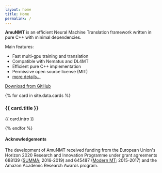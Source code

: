 ```yaml
---
layout: home
title: Home
permalink: /
---
```


<!--h2 class="title">Welcome to {{ site.title }}!</h2-->
<div class="intro">
  <p>
  <b>AmuNMT</b> is an efficient Neural Machine Translation framework written
  in pure C++ with minimal dependencies.
  </p>

  <p>
  Main features:
  <ul>
    <li> Fast multi-gpu training and translation </li>
    <li> Compatible with Nematus and DL4MT </li>
    <li> Efficient pure C++ implementation </li>
    <li> Permissive open source license (MIT) </li>
    <li> <a href="{{ site.baseurl }}../features"> more details... </a> </li>
  </ul>
  </p>

  <div class="cta-container">
    <a class="btn btn-primary btn-cta btn-blue" href=" {{ site.github }} " target="_blank">
      <i class="fa fa-github"></i>
      Download from GitHub
    </a>
  </div><!--//cta-container-->
</div><!--//intro-->

<div id="cards-wrapper" class="cards-wrapper row">

  {% for card in site.data.cards %}
  <div class="item item-{{ card.color }} col-md-4 col-sm-6 col-xs-6">
    <div class="item-inner">
      <div class="icon-holder">
        <span aria-hidden="true" class="icon fa {{ card.icon }}"></span>
      </div><!--//icon-holder-->
      <h3 class="title">{{ card.title }}</h3>
      <p class="intro">{{ card.intro }}</p>
      <a class="link" href="{{ card.link }}"><span></span></a>
    </div><!--//item-inner-->
  </div><!--//item-->
  {% endfor %}

</div><!--//cards-->

<!--div class="intro">
  <p>
  <a class="twitter-timeline" href="https://twitter.com/AmuNmt">Tweets</a> <script async src="//platform.twitter.com/widgets.js" charset="utf-8"></script>
  </p>
</div-->

<h4> Acknowledgements </h4>
<div class="intro">
  <p>
The development of AmuNMT received funding from the European Union's Horizon 2020 Research and Innovation Programme under grant agreements 688139 (<a href="http://www.summa-project.eu">SUMMA</a>; 2016-2019) and 645487 (<a href="http://www.modernmt.eu">Modern MT</a>; 2015-2017) and the Amazon Academic Research Awards program.
  </p>
</div>
